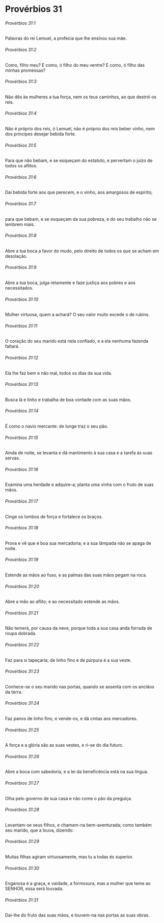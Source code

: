 # Provérbios 31

###### Provérbios 31:1

Palavras do rei Lemuel, a profecia que lhe ensinou sua mãe.

###### Provérbios 31:2

Como, filho meu? E como, ó filho do meu ventre? E como, ó filho das minhas promessas?

###### Provérbios 31:3

Não dês às mulheres a tua força, nem os teus caminhos, ao que destrói os reis.

###### Provérbios 31:4

Não é próprio dos reis, ó Lemuel, não é próprio dos reis beber vinho, nem dos príncipes desejar bebida forte.

###### Provérbios 31:5

Para que não bebam, e se esqueçam do estatuto, e pervertam o juízo de todos os aflitos.

###### Provérbios 31:6

Dai bebida forte aos que perecem, e o vinho, aos amargosos de espírito;

###### Provérbios 31:7

para que bebam, e se esqueçam da sua pobreza, e do seu trabalho não se lembrem mais.

###### Provérbios 31:8

Abre a tua boca a favor do mudo, pelo direito de todos os que se acham em desolação.

###### Provérbios 31:9

Abre a tua boca, julga retamente e faze justiça aos pobres e aos necessitados.

###### Provérbios 31:10

Mulher virtuosa, quem a achará? O seu valor muito excede o de rubins.

###### Provérbios 31:11

O coração do seu marido está nela confiado, e a ela nenhuma fazenda faltará.

###### Provérbios 31:12

Ela lhe faz bem e não mal, todos os dias da sua vida.

###### Provérbios 31:13

Busca lã e linho e trabalha de boa vontade com as suas mãos.

###### Provérbios 31:14

É como o navio mercante: de longe traz o seu pão.

###### Provérbios 31:15

Ainda de noite, se levanta e dá mantimento à sua casa e a tarefa às suas servas.

###### Provérbios 31:16

Examina uma herdade e adquire-a; planta uma vinha com o fruto de suas mãos.

###### Provérbios 31:17

Cinge os lombos de força e fortalece os braços.

###### Provérbios 31:18

Prova e vê que é boa sua mercadoria; e a sua lâmpada não se apaga de noite.

###### Provérbios 31:19

Estende as mãos ao fuso, e as palmas das suas mãos pegam na roca.

###### Provérbios 31:20

Abre a mão ao aflito; e ao necessitado estende as mãos.

###### Provérbios 31:21

Não temerá, por causa da neve, porque toda a sua casa anda forrada de roupa dobrada.

###### Provérbios 31:22

Faz para si tapeçaria; de linho fino e de púrpura é a sua veste.

###### Provérbios 31:23

Conhece-se o seu marido nas portas, quando se assenta com os anciãos da terra.

###### Provérbios 31:24

Faz panos de linho fino, e vende-os, e dá cintas aos mercadores.

###### Provérbios 31:25

A força e a glória são as suas vestes, e ri-se do dia futuro.

###### Provérbios 31:26

Abre a boca com sabedoria, e a lei da beneficência está na sua língua.

###### Provérbios 31:27

Olha pelo governo de sua casa e não come o pão da preguiça.

###### Provérbios 31:28

Levantam-se seus filhos, e chamam-na bem-aventurada; como também seu marido, que a louva, dizendo:

###### Provérbios 31:29

Muitas filhas agiram virtuosamente, mas tu a todas és superior.

###### Provérbios 31:30

Enganosa é a graça, e vaidade, a formosura, mas a mulher que teme ao SENHOR, essa será louvada.

###### Provérbios 31:31

Dai-lhe do fruto das suas mãos, e louvem-na nas portas as suas obras.

